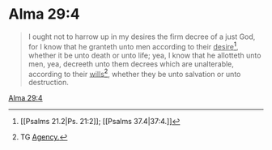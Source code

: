 # Alma 29:4

> I ought not to harrow up in my desires the firm decree of a just God, for I know that he granteth unto men according to their <u>desire</u>[^a], whether it be unto death or unto life; yea, I know that he allotteth unto men, yea, decreeth unto them decrees which are unalterable, according to their <u>wills</u>[^b], whether they be unto salvation or unto destruction.

[Alma 29:4](https://www.churchofjesuschrist.org/study/scriptures/bofm/alma/29?lang=eng&id=p4#p4)


[^a]: [[Psalms 21.2|Ps. 21:2]]; [[Psalms 37.4|37:4.]]
[^b]: TG [Agency.](https://www.churchofjesuschrist.org/study/scriptures/tg/agency?lang=eng)
